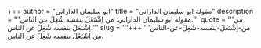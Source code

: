 +++
author = "ابو سليمان الداراني"
title = "مقولة ابو سليمان الداراني"
description = '''مقولة ابو سليمان الداراني: من اِشْتَغَلَ بنفسه شُغِلَ عن الناس.'''
quote = '''من اِشْتَغَلَ بنفسه شُغِلَ عن الناس.'''
slug = '''من-اِشْتَغَلَ-بنفسه-شُغِلَ-عن-الناس'''
+++
من اِشْتَغَلَ بنفسه شُغِلَ عن الناس.
